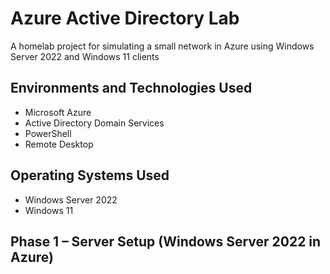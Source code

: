 # Azure Active Directory Lab
A homelab project for simulating a small network in Azure using Windows Server 2022 and Windows 11 clients
## Environments and Technologies Used
- Microsoft Azure
- Active Directory Domain Services
- PowerShell
- Remote Desktop
## Operating Systems Used
- Windows Server 2022
- Windows 11

## Phase 1 – Server Setup (Windows Server 2022 in Azure)
